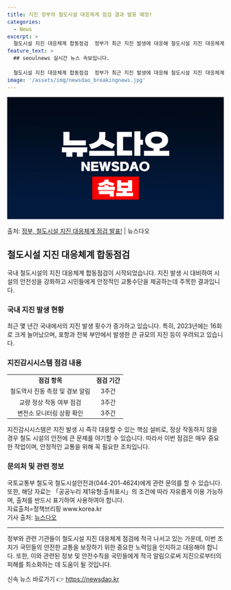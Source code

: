 ```yaml
---
title: 지진 정부의 철도시설 대응체계 점검 결과 발표 예정!
categories:
  - News
excerpt: >
  철도시설 지진 대응체계 합동점검  정부가 최근 지진 발생에 대응해 철도시설 지진 대응체계 합동점검을 시작했습…
feature_text: >
  ## seoulnews 실시간 뉴스 속보입니다.

  철도시설 지진 대응체계 합동점검  정부가 최근 지진 발생에 대응해 철도시설 지진 대응체계 합동점검을 시작했습…
image: '/assets/img/newsdao_breakingnews.jpg'
---
```


![뉴스다오 속보](/assets/img/newsdao_breakingnews.jpg)

<p>출처: <a href="https://newsdao.kr/4453" rel="dofollow">정부, 철도시설 지진 대응체계 점검 발표!</a> | 뉴스다오</p>

<h2 data-ke-size="size26">철도시설 지진 대응체계 합동점검</h2>
국내 철도시설의 지진 대응체계 합동점검이 시작되었습니다. 지진 발생 시 대비하여 시설의 안전성을 강화하고 시민들에게 안정적인 교통수단을 제공하는데 주목한 결과입니다.

<h3>국내 지진 발생 현황</h3>
<p data-ke-size="size16">
    최근 몇 년간 국내에서의 지진 발생 횟수가 증가하고 있습니다. 특히, 2023년에는 16회로 크게 늘어났으며, 포항과 전북 부안에서 발생한 큰 규모의 지진 등이 우려되고 있습니다.
</p>

<h3>지진감시시스템 점검 내용</h3>
<table>
    <tr>
        <td style="text-align: center; height: 17px;"><b>점검 항목</b></td>
        <td style="text-align: center; height: 17px;"><b>점검 기간</b></td>
    </tr>
    <tr>
        <td style="text-align: center; height: 17px;">철도역사 진동 측정 및 경보 알림</td>
        <td style="text-align: center; height: 17px;">3주간</td>
    </tr>
    <tr>
        <td style="text-align: center; height: 17px;">교량 정상 작동 여부 점검</td>
        <td style="text-align: center; height: 17px;">3주간</td>
    </tr>
    <tr>
        <td style="text-align: center; height: 17px;">변전소 모니터링 상황 확인</td>
        <td style="text-align: center; height: 17px;">3주간</td>
    </tr>
</table>
<p data-ke-size="size16">
    지진감시시스템은 지진 발생 시 즉각 대응할 수 있는 핵심 설비로, 정상 작동하지 않을 경우 철도 시설의 안전에 큰 문제를 야기할 수 있습니다. 따라서 이번 점검은 매우 중요한 작업이며, 안정적인 교통을 위해 꼭 필요한 조치입니다.
</p>

<h3>문의처 및 관련 정보</h3>
<p data-ke-size="size16">
    국토교통부 철도국 철도시설안전과(044-201-4624)에게 관련 문의를 할 수 있습니다. 또한, 해당 자료는 「공공누리 제1유형:출처표시」의 조건에 따라 자유롭게 이용 가능하며, 출처를 반드시 표기하여 사용하여야 합니다.
    <br>
    자료출처=정책브리핑 www.korea.kr
    <br>
    기사 출처: <a href="https://newsdao.kr/4453">뉴스다오</a>
</p>
<hr>

<p data-ke-size="size16">
    정부와 관련 기관들이 철도시설 지진 대응체계 점검에 적극 나서고 있는 가운데, 이번 조치가 국민들의 안전한 교통을 보장하기 위한 중요한 노력임을 인지하고 대응해야 합니다. 또한, 이와 관련된 정보 및 안전수칙을 국민들에게 적극 알림으로써 지진으로부터의 피해를 최소화하는 데 도움이 될 것입니다.
</p> 

신속 뉴스 바로가기 👉 <a href="https://newsdao.kr" rel="dofollow">https://newsdao.kr</a>


